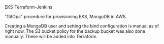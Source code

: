 EKS-Terraform-Jenkins

"GitOps" procedure for provisioning EKS, MongoDB in AWS.

Creating a MongoDB user and setting the bind configuration is manual as of right now. The S3 bucket policy for the backup bucket was also done manually.  These will be added into Terraform.
